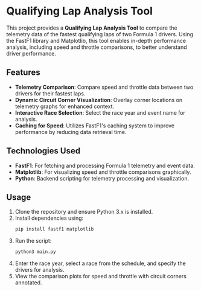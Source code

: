 # Qualifying Lap Analysis Tool

This project provides a **Qualifying Lap Analysis Tool** to compare the telemetry data of the fastest qualifying laps of two Formula 1 drivers. Using the FastF1 library and Matplotlib, this tool enables in-depth performance analysis, including speed and throttle comparisons, to better understand driver performance.

## Features
- **Telemetry Comparison**: Compare speed and throttle data between two drivers for their fastest laps.
- **Dynamic Circuit Corner Visualization**: Overlay corner locations on telemetry graphs for enhanced context.
- **Interactive Race Selection**: Select the race year and event name for analysis.
- **Caching for Speed**: Utilizes FastF1's caching system to improve performance by reducing data retrieval time.

## Technologies Used
- **FastF1**: For fetching and processing Formula 1 telemetry and event data.
- **Matplotlib**: For visualizing speed and throttle comparisons graphically.
- **Python**: Backend scripting for telemetry processing and visualization.

## Usage
1. Clone the repository and ensure Python 3.x is installed.
2. Install dependencies using:
   ```bash
   pip install fastf1 matplotlib
3. Run the script:
   ```bash
   python3 main.py

4. Enter the race year, select a race from the schedule, and specify the drivers for analysis.
5. View the comparison plots for speed and throttle with circuit corners annotated.
